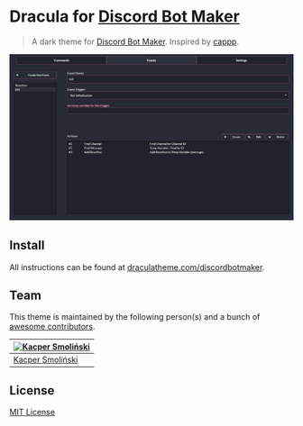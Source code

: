 # Dracula for [Discord Bot Maker](https://store.steampowered.com/app/682130/Discord_Bot_Maker)

> A dark theme for [Discord Bot Maker](https://store.steampowered.com/app/682130/Discord_Bot_Maker).
> Inspired by [cappp](https://github.com/cappp/dbm-dracula-theme).

![Screenshot](./screenshot.png)

## Install

All instructions can be found at [draculatheme.com/discordbotmaker](https://draculatheme.com/discordbotmaker).

## Team

This theme is maintained by the following person(s) and a bunch of [awesome contributors](https://github.com/dracula/discordbotmaker/graphs/contributors).

[![Kacper Smoliński](https://github.com/kacperleague9.png?size=100)](https://github.com/kacperleague9) |
---|
[Kacper Smoliński](https://github.com/kacperleague9) |

## License

[MIT License](./LICENSE)
